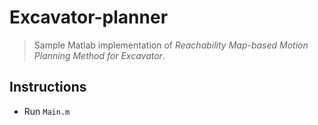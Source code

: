 # Excavator-planner

> Sample Matlab implementation of *Reachability Map-based Motion Planning Method for Excavator*.

## Instructions

- Run `Main.m`